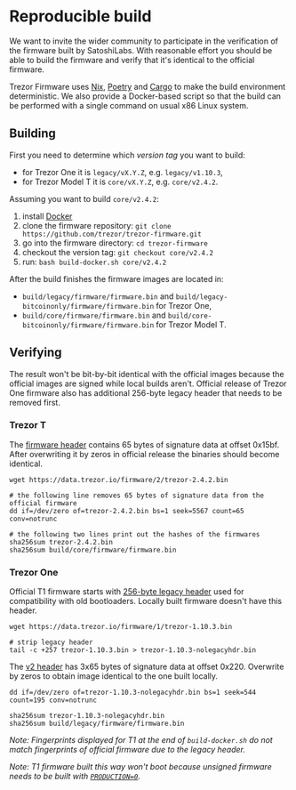# Reproducible build

We want to invite the wider community to participate in the verification of
the firmware built by SatoshiLabs. With reasonable effort you should be able to
build the firmware and verify that it's identical to the official firmware.

Trezor Firmware uses [Nix](https://nixos.org/), [Poetry](https://python-poetry.org/)
and [Cargo](https://doc.rust-lang.org/cargo/) to make the build environment
deterministic. We also provide a Docker-based script so that the build can be
performed with a single command on usual x86 Linux system.

## Building

First you need to determine which *version tag* you want to build:
* for Trezor One it is `legacy/vX.Y.Z`, e.g. `legacy/v1.10.3`,
* for Trezor Model T it is `core/vX.Y.Z`, e.g. `core/v2.4.2`.

Assuming you want to build `core/v2.4.2`:

1. install [Docker](https://www.docker.com/)
2. clone the firmware repository: `git clone https://github.com/trezor/trezor-firmware.git`
3. go into the firmware directory: `cd trezor-firmware`
4. checkout the version tag: `git checkout core/v2.4.2`
5. run: `bash build-docker.sh core/v2.4.2`

After the build finishes the firmware images are located in:
* `build/legacy/firmware/firmware.bin` and `build/legacy-bitcoinonly/firmware/firmware.bin` for Trezor One,
* `build/core/firmware/firmware.bin` and `build/core-bitcoinonly/firmware/firmware.bin` for Trezor Model T.

## Verifying

The result won't be bit-by-bit identical with the official images because the
official images are signed while local builds aren't. Official release of
Trezor One firmware also has additional 256-byte legacy header that needs to be
removed first.

### Trezor T

The [firmware header](../hardware/model-t/boot.md#firmware-header) contains 65
bytes of signature data at offset 0x15bf. After overwriting it by zeros in
official release the binaries should become identical.

```
wget https://data.trezor.io/firmware/2/trezor-2.4.2.bin

# the following line removes 65 bytes of signature data from the official firmware
dd if=/dev/zero of=trezor-2.4.2.bin bs=1 seek=5567 count=65 conv=notrunc

# the following two lines print out the hashes of the firmwares
sha256sum trezor-2.4.2.bin
sha256sum build/core/firmware/firmware.bin
```

### Trezor One

Official T1 firmware starts with [256-byte legacy header](../hardware/model-one/firmware-format.md)
used for compatibility with old bootloaders. Locally built firmware doesn't have this header.

```
wget https://data.trezor.io/firmware/1/trezor-1.10.3.bin

# strip legacy header
tail -c +257 trezor-1.10.3.bin > trezor-1.10.3-nolegacyhdr.bin
```

The [v2 header](../hardware/model-one/firmware-format.md#v2-header) has 3x65
bytes of signature data at offset 0x220. Overwrite by zeros to obtain image
identical to the one built locally.

```
dd if=/dev/zero of=trezor-1.10.3-nolegacyhdr.bin bs=1 seek=544 count=195 conv=notrunc

sha256sum trezor-1.10.3-nolegacyhdr.bin
sha256sum build/legacy/firmware/firmware.bin
```

_Note: Fingerprints displayed for T1 at the end of `build-docker.sh` do not match fingerprints of
official firmware due to the legacy header._

_Note: T1 firmware built this way won't boot because unsigned firmware needs to be built with
[`PRODUCTION=0`](../legacy/index.md#combining-bootloader-and-firmware-with-various-memory_protect-settings-signedunsigned)._
